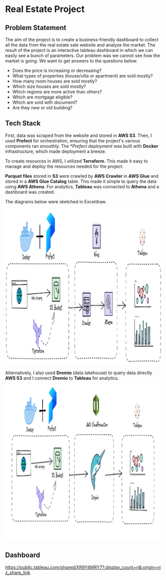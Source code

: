 # Real Estate Project

## Problem Statement

The aim of the project is to create a business-friendly dashboard to collect all the data from the real estate sale website and analyze the market. The result of the project is an interactive tableau dashboard in which we can easily see a bunch of parameters. 
Our problem was we cannot see how the market is going. We want to get answers to the questions below.

- Does the price is increasing or decreasing?
- What types of properties (house/villa or apartment) are sold mostly?
- How many room houses are sold mostly?
- Which size houses are sold mostly?
- Which regions are more active than others?
- Which are mortgage eligible?
- Which are sold with document?
- Are they new or old building?


## Tech Stack

First, data was scraped from the website and stored in **AWS S3**. Then, I used **Prefect** for orchestration, ensuring that the project's various components ran smoothly. The **Prefect deployment* was built with **Docker** infrastructure, which made deployment a breeze.

To create resources in AWS, I utilized **Terraform**. This made it easy to manage and deploy the resources needed for the project.

**Parquet files** stored in **S3** were crawled by **AWS Crawler** in **AWS Glue** and stored in a **AWS Glue Catalog** table. This made it simple to query the data using **AWS Athena**. For analytics, **Tableau** was connected to **Athena** and a dashboard was created.

The diagrams below were sketched in Exceldraw.

<img  height='500' src='https://github.com/Shixi99/de-zoomcampR/blob/main/project/data%20flow%20charts/flow1.png'/>

Alternatively, I also used **Dremio** (data lakehouse) to query data directly **AWS S3** and I connect **Dremio** to **Tableau** for analytics.

<img  height='500' src='https://github.com/Shixi99/de-zoomcampR/blob/main/project/data%20flow%20charts/flow%20with%20dremio.png'/>


## Dashboard

https://public.tableau.com/shared/XR9Y4MRY7?:display_count=n&:origin=viz_share_link

